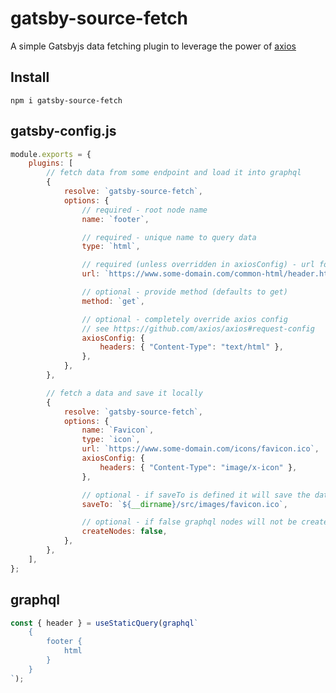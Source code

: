 # gatsby-source-fetch

A simple Gatsbyjs data fetching plugin to leverage the power of [axios](https://github.com/axios/axios)

## Install

`npm i gatsby-source-fetch`

## gatsby-config.js

```javascript
module.exports = {
	plugins: [
		// fetch data from some endpoint and load it into graphql
		{
			resolve: `gatsby-source-fetch`,
			options: {
				// required - root node name
				name: `footer`,

				// required - unique name to query data
				type: `html`,

				// required (unless overridden in axiosConfig) - url for endpoint
				url: `https://www.some-domain.com/common-html/header.html`,

				// optional - provide method (defaults to get)
				method: `get`,

				// optional - completely override axios config
				// see https://github.com/axios/axios#request-config
				axiosConfig: {
					headers: { "Content-Type": "text/html" },
				},
			},
		},

		// fetch a data and save it locally
		{
			resolve: `gatsby-source-fetch`,
			options: {
				name: `Favicon`,
				type: `icon`,
				url: `https://www.some-domain.com/icons/favicon.ico`,
				axiosConfig: {
					headers: { "Content-Type": "image/x-icon" },
				},

				// optional - if saveTo is defined it will save the data fetched to a file
				saveTo: `${__dirname}/src/images/favicon.ico`,

				// optional - if false graphql nodes will not be created for this type
				createNodes: false,
			},
		},
	],
};
```

## graphql

```javascript
const { header } = useStaticQuery(graphql`
	{
		footer {
			html
		}
	}
`);
```
